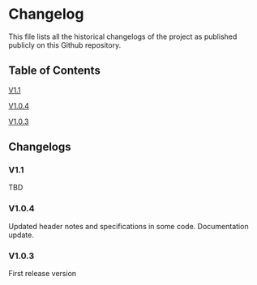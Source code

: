 # Changelog
This file lists all the historical changelogs of the project as published publicly on this Github repository.

## Table of Contents
[V1.1](#v11)

[V1.0.4](#v104)

[V1.0.3](#v103)


## Changelogs
### V1.1
TBD

### V1.0.4
Updated header notes and specifications in some code.
Documentation update.

### V1.0.3
First release version